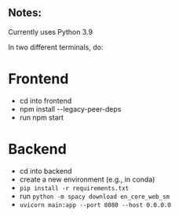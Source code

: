 ## Notes:
Currently uses Python 3.9

In two different terminals, do:

# Frontend
- cd into frontend
- npm install --legacy-peer-deps
- run npm start

# Backend 
- cd into backend
- create a new environment (e.g., in conda)
- `pip install -r requirements.txt`
- run `python -m spacy download en_core_web_sm`
- `uvicorn main:app --port 8080 --host 0.0.0.0`
